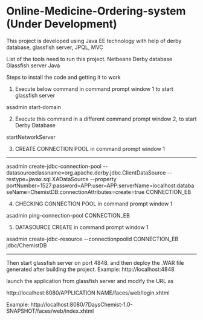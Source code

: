 # Online-Medicine-Ordering-system (Under Development)
This project is developed using Java EE technology with help of derby database, glassfish server, JPQL, MVC 

List of the tools need to run this project.
Netbeans
Derby database
Glassfish server
Java
 
Steps to install the code and getting it to work
 
1. Execute below command in command prompt window 1 to start glassfish server
 
asadmin start-domain 
 
2. Execute this command in a different command prompt window 2, to start Derby Database 
 
startNetworkServer 
 
 
3. CREATE CONNECTION POOL in command prompt window 1
---
asadmin create-jdbc-connection-pool --datasourceclassname=org.apache.derby.jdbc.ClientDataSource --restype=javax.sql.XADataSource --property portNumber=1527:password=APP:user=APP:serverName=localhost:databaseName=ChemistDB:connectionAttributes=create\=true CONNECTION_EB
 
 
4. CHECKING CONNECTION POOL in command prompt window 1
 
asadmin ping-connection-pool CONNECTION_EB
 
5. DATASOURCE CREATE in command prompt window 1
 
asadmin create-jdbc-resource --connectionpoolid CONNECTION_EB  jdbc/ChemistDB
 
------------------------------------------------------
Then start glassfish server on port 4848. and then deploy the  .WAR file generated after building the project.
Example: http://localhost:4848
 
launch the application from glassfish server and modify the URL as
 
http://localhost:8080/APPLICATION NAME/faces/web/login.xhtml 
 
Example: http://localhost:8080/7DaysChemist-1.0-SNAPSHOT/faces/web/index.xhtml

